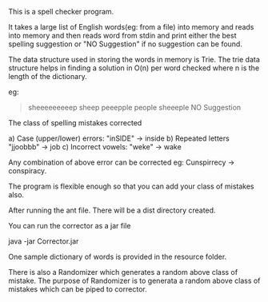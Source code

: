 This is a spell checker program.

It takes a large list of English words(eg: from a file) into memory and reads
into memory and then reads word from stdin and print either the best spelling 
suggestion or "NO Suggestion" if no suggestion can be found. 

The data structure used in storing the words in memory is Trie. The trie data
structure helps in finding a solution in O(n) per word checked where n is the
length of the dictionary. 

eg: 
> sheeeeeeeeep
sheep
>peeepple
people
>sheeeple
NO Suggestion

The class of spelling mistakes corrected

a) Case (upper/lower) errors: "inSIDE" -> inside
b) Repeated letters "jjoobbb" -> job
c) Incorrect vowels: "weke" -> wake

Any combination of above error can be corrected eg: Cunspirrecy -> conspiracy.

The program is flexible enough so that you can add your class of mistakes also.

After running the ant file. There will be a dist directory created. 

You can run the corrector as a jar file

java -jar Corrector.jar <dictionaryofwords>

One sample dictionary of words is provided in the resource folder.

There is also a Randomizer which generates a random above class of mistake. The
purpose of Randomizer is to generata a random above class of mistakes which 
can be piped to corrector.


